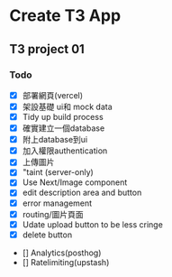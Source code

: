# Create T3 App

## T3 project 01

### Todo

- [x] 部署網頁(vercel)
- [X] 架設基礎 ui和 mock data
- [X] Tidy up build process 
- [X] 確實建立一個database
- [X] 附上database到ui
- [X] 加入權限authentication
- [X] 上傳圖片
- [X] "taint (server-only)
- [X] Use Next/Image component
- [X] edit description area and button
- [X] error management
- [X] routing/圖片頁面
- [X] Udate upload button to be less cringe
- [X] delete button
- [] Analytics(posthog)
- [] Ratelimiting(upstash)
